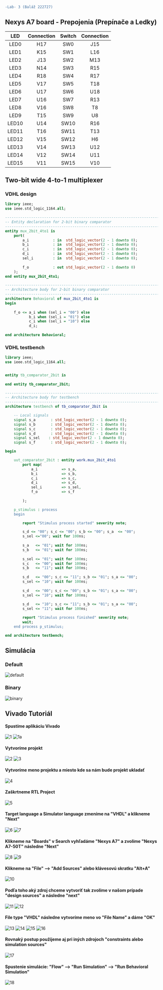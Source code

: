```diff
-Lab- 3 (Baláž 222727)
```

## Nexys A7 board - Prepojenia (Prepínače a Ledky)

| **LED** | **Connection** | **Switch** | **Connection** |
| :-: | :-: | :-: | :-: |
| LED0 | H17 | SW0 | J15 |
| LED1 | K15 | SW1 | L16 |
| LED2 | J13 | SW2 | M13 |
| LED3 | N14 | SW3 | R15 |
| LED4 | R18 | SW4 | R17 |
| LED5 | V17 | SW5 | T18 |
| LED6 | U17 | SW6 | U18 |
| LED7 | U16 | SW7 | R13 |
| LED8 | V16 | SW8 | T8 |
| LED9 | T15 | SW9 | U8 |
| LED10 | U14 | SW10 | R16 |
| LED11 | T16 | SW11 | T13 |
| LED12 | V15 | SW12 | H6 |
| LED13 | V14 | SW13 | U12 |
| LED14 | V12 | SW14 | U11 |
| LED15 | V11 | SW15 | V10 |

## Two-bit wide 4-to-1 multiplexer

### VDHL design

```vhdl
library ieee;
use ieee.std_logic_1164.all;

------------------------------------------------------------------------
-- Entity declaration for 2-bit binary comparator
------------------------------------------------------------------------
entity mux_2bit_4to1 is
    port(
        a_i           : in  std_logic_vector(2 - 1 downto 0);
        b_i           : in  std_logic_vector(2 - 1 downto 0);
        c_i           : in  std_logic_vector(2 - 1 downto 0);
        d_i           : in  std_logic_vector(2 - 1 downto 0);
        sel_i         : in  std_logic_vector(2 - 1 downto 0);
      
        f_o           : out std_logic_vector(2 - 1 downto 0)      
    );
end entity mux_2bit_4to1;

------------------------------------------------------------------------
-- Architecture body for 2-bit binary comparator
------------------------------------------------------------------------
architecture Behavioral of mux_2bit_4to1 is
begin
    
    f_o <= a_i when (sel_i = "00") else
           b_i when (sel_i = "01") else
           c_i when (sel_i = "10") else
           d_i;
           
end architecture Behavioral;
```
### VDHL testbench
```vhdl
library ieee;
use ieee.std_logic_1164.all;


entity tb_comparator_2bit is
   
end entity tb_comparator_2bit;

------------------------------------------------------------------------
-- Architecture body for testbench
------------------------------------------------------------------------
architecture testbench of tb_comparator_2bit is

    -- Local signals
    signal s_a       : std_logic_vector(2 - 1 downto 0);
    signal s_b       : std_logic_vector(2 - 1 downto 0);
    signal s_c       : std_logic_vector(2 - 1 downto 0);
    signal s_d       : std_logic_vector(2 - 1 downto 0);
    signal s_sel    : std_logic_vector(2 - 1 downto 0);
    signal s_f       : std_logic_vector(2 - 1 downto 0);

begin

    uut_comparator_2bit : entity work.mux_2bit_4to1
        port map(
            a_i           => s_a,
            b_i           => s_b,
            c_i           => s_c,
            d_i           => s_d,
            sel_i         => s_sel,
            f_o           => s_f
 
        );

    p_stimulus : process
    begin

        report "Stimulus process started" severity note;

        s_d <= "00"; s_c <= "00"; s_b <= "00"; s_a  <= "00"; 
        s_sel <="00"; wait for 100ns;
        
        s_a   <= "01"; wait for 100ns;
        s_b   <= "01"; wait for 100ns;
        
        s_sel <= "01"; wait for 100ns;
        s_c   <= "00"; wait for 100ns;
        s_b   <= "11"; wait for 100ns;
        
        s_d   <= "00"; s_c <= "11"; s_b <= "01"; s_a <= "00";
        s_sel <= "10"; wait for 100ns;
        
        s_d   <= "00"; s_c <= "00"; s_b <= "01"; s_a <= "00";
        s_sel <= "10"; wait for 100ns;
        
        s_d   <= "10"; s_c <= "11"; s_b <= "01"; s_a <= "00";
        s_sel <= "11"; wait for 100ns;

        report "Stimulus process finished" severity note;
        wait;
    end process p_stimulus;

end architecture testbench;
```
## Simulácia
### Default 
![default](Images/default.PNG)
### Binary
![binary](Images/binary.PNG)
## Vivado Tutoriál
#### Spustíme  aplikáciu Vivado 
![1](Images/1.png)
![1a](Images/1a.PNG)
#### Vytvoríme projekt
![2](Images/2.PNG)
![3](Images/3.PNG)
#### Vytvoríme meno projektu a miesto kde sa nám bude projekt ukladať
![4](Images/4.PNG)
#### Zaškrtneme RTL Project
![5](Images/5.PNG)
#### Target language a Simulator language zmeníme na "VHDL" a klikneme "Next"
![6](Images/6.PNG)
![7](Images/7.PNG)
#### Klikneme na "Boards" v Search vyhľadáme "Nexys A7" a zvolíme "Nexys A7-50T" následne "Next"
![8](Images/8.PNG)
![9](Images/9.PNG)
#### Klikneme na "File" --> "Add Sources" alebo klávesovú skratku "Alt+A"
![10](Images/10.PNG)
#### Podľa toho aký zdroj chceme vytvoriť tak zvolíme v našom prípade "design sources" a následne "next"
![11](Images/11.PNG)
![12](Images/12.PNG)
#### File type "VHDL" následne vytvoríme meno vo "File Name" a dáme "OK"
![13](Images/13.PNG)
![14](Images/14.PNG)
![15](Images/15.PNG)
![16](Images/16.PNG)
#### Rovnaký postup použijeme aj pri iných zdrojoch "constraints alebo simulation sources"
![17](Images/17.PNG)
#### Spustenie simulácie:  "Flow" --> "Run Simulation" --> "Run Behavioral Simulation"
![18](Images/18.png)